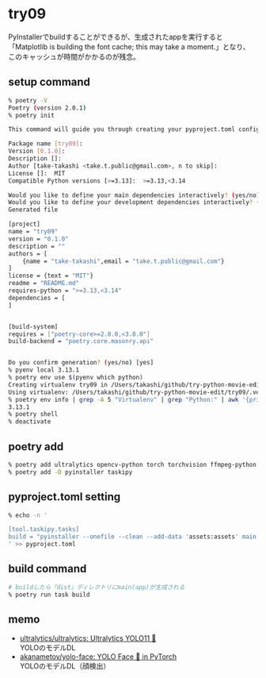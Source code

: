 # try09

PyInstallerでbuildすることができるが、生成されたappを実行すると  
「Matplotlib is building the font cache; this may take a moment.」となり、  
このキャッシュが時間がかかるのが残念。

## setup command

```bash
% poetry -V
Poetry (version 2.0.1)
% poetry init

This command will guide you through creating your pyproject.toml config.

Package name [try09]:  
Version [0.1.0]:  
Description []:  
Author [take-takashi <take.t.public@gmail.com>, n to skip]:  
License []:  MIT
Compatible Python versions [>=3.13]:  >=3.13,<3.14    

Would you like to define your main dependencies interactively? (yes/no) [yes] no
Would you like to define your development dependencies interactively? (yes/no) [yes] no
Generated file

[project]
name = "try09"
version = "0.1.0"
description = ""
authors = [
    {name = "take-takashi",email = "take.t.public@gmail.com"}
]
license = {text = "MIT"}
readme = "README.md"
requires-python = ">=3.13,<3.14"
dependencies = [
]


[build-system]
requires = ["poetry-core>=2.0.0,<3.0.0"]
build-backend = "poetry.core.masonry.api"


Do you confirm generation? (yes/no) [yes]
% pyenv local 3.13.1
% poetry env use $(pyenv which python)
Creating virtualenv try09 in /Users/takashi/github/try-python-movie-edit/try09/.venv
Using virtualenv: /Users/takashi/github/try-python-movie-edit/try09/.venv
% poetry env info | grep -A 5 "Virtualenv" | grep "Python:" | awk '{print $2}'
3.13.1
% poetry shell
% deactivate
```

## poetry add

```bash
% poetry add ultralytics opencv-python torch torchvision ffmpeg-python "numpy<=2.1.1"
% poetry add -D pyinstaller taskipy
```

## pyproject.toml setting

```bash
% echo -n '

[tool.taskipy.tasks]
build = "pyinstaller --onefile --clean --add-data 'assets:assets' main.py"
' >> pyproject.toml
```

## build command

```bash
# buildしたら「dist」ディレクトリにmain(app)が生成される
% poetry run task build
```

## memo

- [ultralytics/ultralytics: Ultralytics YOLO11 🚀](https://github.com/ultralytics/ultralytics)  
  YOLOのモデルDL
- [akanametov/yolo-face: YOLO Face 🚀 in PyTorch](https://github.com/akanametov/yolo-face?tab=readme-ov-file)  
  YOLOのモデルDL（顔検出）

